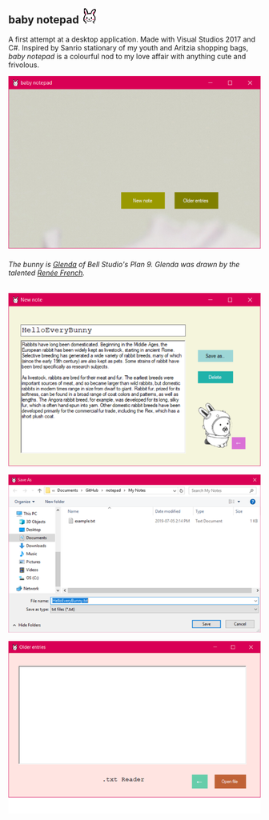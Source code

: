 ## baby notepad ![icon](baby_notepad/baby_notepad/Resources/bun_icon.png)

A first attempt at a desktop application. Made with Visual Studios 2017 and C#. Inspired by Sanrio stationary of my youth and Aritzia shopping bags, *baby notepad* is a colourful nod to my love affair with anything cute and frivolous. 

![screen_1](baby_notepad/baby_notepad/Resources/screenshots/1.png)  

###### The bunny is [Glenda](https://9p.io/plan9/glenda.html) of Bell Studio's Plan 9. Glenda was drawn by the talented [Renée French](http://www.reneefrench.com/).
![screen_2](baby_notepad/baby_notepad/Resources/screenshots/2.png)  

![screen_3](baby_notepad/baby_notepad/Resources/screenshots/3.png)  

![screen_4](baby_notepad/baby_notepad/Resources/screenshots/4.png)  

